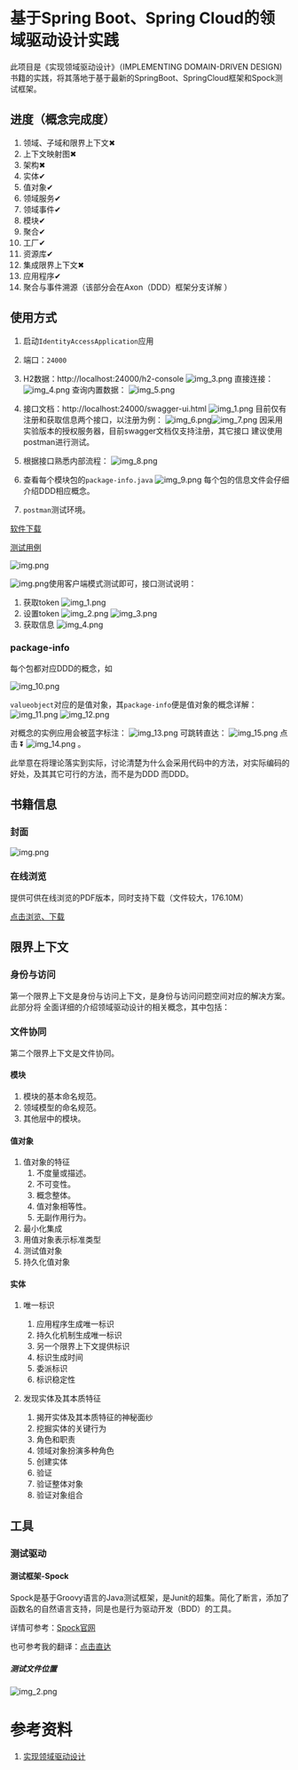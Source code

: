 # 基于Spring Boot、Spring Cloud的领域驱动设计实践

此项目是《实现领域驱动设计》（IMPLEMENTING DOMAIN-DRIVEN DESIGN)
书籍的实践，将其落地于基于最新的SpringBoot、SpringCloud框架和Spock测试框架。

## 进度（概念完成度）

1. 领域、子域和限界上下文✖
2. 上下文映射图✖
3. 架构✖
4. 实体✔
5. 值对象✔
6. 领域服务✔
7. 领域事件✔
8. 模块✔
9. 聚合✔
10. 工厂✔
11. 资源库✔
12. 集成限界上下文✖
13. 应用程序✔
14. 聚合与事件溯源（该部分会在Axon（DDD）框架分支详解 ）

## 使用方式
1. 启动`IdentityAccessApplication`应用
2. 端口：`24000`
3. H2数据：http://localhost:24000/h2-console
   ![img_3.png](image/img_3.png)
   直接连接：
   ![img_4.png](image/img_4.png)
   查询内置数据：
   ![img_5.png](image/img_5.png)
4. 接口文档：http://localhost:24000/swagger-ui.html
   ![img_1.png](image/img_1.png)
   目前仅有注册和获取信息两个接口，以注册为例：
   ![img_6.png](image/img_6.png)![img_7.png](image/img_7.png)
   因采用实验版本的授权服务器，目前swagger文档仅支持注册，其它接口
   建议使用postman进行测试。
5. 根据接口熟悉内部流程：
   ![img_8.png](image/img_8.png)

6. 查看每个模块包的`package-info.java`
   ![img_9.png](image/img_9.png)
   每个包的信息文件会仔细介绍DDD相应概念。
7. `postman`测试环境。

[软件下载][postman]

[测试用例][postman-test]

![img.png](image/img_21.png)

![img.png](image/img_16.png)使用客户端模式测试即可，接口测试说明：
1. 获取token
   ![img_1.png](image/img_17.png)
2. 设置token
   ![img_2.png](image/img_18.png)
   ![img_3.png](image/img_19.png)
3. 获取信息
   ![img_4.png](image/img_20.png)

### package-info
每个包都对应DDD的概念，如

![img_10.png](image/img_10.png)

`valueobject`对应的是值对象，其`package-info`便是值对象的概念详解：
![img_11.png](image/img_11.png)
![img_12.png](image/img_12.png)

对概念的实例应用会被蓝字标注：
![img_13.png](image/img_13.png)
可跳转直达：
![img_15.png](image/img_15.png)
点击
⏬
![img_14.png](image/img_14.png)
。

此举意在将理论落实到实际，讨论清楚为什么会采用代码中的方法，对实际编码的
好处，及其其它可行的方法，而不是为DDD 而DDD。

## 书籍信息

### 封面

![img.png](image/img.png)

### 在线浏览

提供可供在线浏览的PDF版本，同时支持下载（文件较大，176.10M）

[点击浏览、下载][ddd-implementation]

## 限界上下文

### 身份与访问

第一个限界上下文是身份与访问上下文，是身份与访问问题空间对应的解决方案。此部分将 全面详细的介绍领域驱动设计的相关概念，其中包括：

### 文件协同

第二个限界上下文是文件协同。

#### 模块

1. 模块的基本命名规范。
2. 领域模型的命名规范。
3. 其他层中的模块。

#### 值对象

1. 值对象的特征
    1. 不度量或描述。
    2. 不可变性。
    3. 概念整体。
    4. 值对象相等性。
    5. 无副作用行为。
2. 最小化集成
3. 用值对象表示标准类型
4. 测试值对象
5. 持久化值对象

#### 实体
1. 唯一标识
    1. 应用程序生成唯一标识
    2. 持久化机制生成唯一标识
    3. 另一个限界上下文提供标识
    4. 标识生成时间
    5. 委派标识
    6. 标识稳定性

2. 发现实体及其本质特征
    1. 揭开实体及其本质特征的神秘面纱
    2. 挖掘实体的关键行为
    3. 角色和职责
    4. 领域对象扮演多种角色
    5. 创建实体
    6. 验证
    7. 验证整体对象
    8. 验证对象组合

## 工具

### 测试驱动

#### 测试框架-Spock

Spock是基于Groovy语言的Java测试框架，是Junit的超集。简化了断言，添加了 函数名的自然语言支持，同是也是行为驱动开发（BDD）的工具。

详情可参考：[Spock官网][spock]

也可参考我的翻译：[点击直达][yuque-spock]
##### 测试文件位置
![img_2.png](image/img_2.png)
# 参考资料

1. [实现领域驱动设计][ddd-implementation]

[Spock]: https://spockframework.org/

[yuque-spock]: https://www.yuque.com/lugew/spock

[ddd-implementation]: https://kdocs.cn/l/sbM4tTbSgK6m

[postman]: https://www.postman.com/

[postman-test]: https://www.postman.com/grey-crescent-914478/workspace/implimenting-domain-driven-desi~b2c62ddc-0a3c-4cf7-b850-15476a40b9ad/collection/13897285-338c4c7c-c3d5-4c2e-9503-4ebeaa74fe03